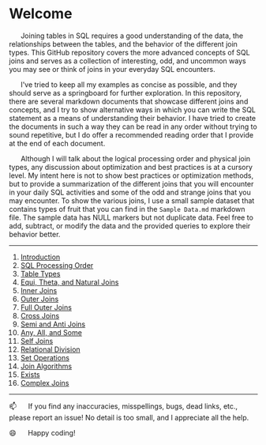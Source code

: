 # Welcome

&nbsp;&nbsp;&nbsp;&nbsp;&nbsp;&nbsp;Joining tables in SQL requires a good understanding of the data, the relationships between the tables, and the behavior of the different join types.  This GitHub repository covers the more advanced concepts of SQL joins and serves as a collection of interesting, odd, and uncommon ways you may see or think of joins in your everyday SQL encounters.

&nbsp;&nbsp;&nbsp;&nbsp;&nbsp;&nbsp;I've tried to keep all my examples as concise as possible, and they should serve as a springboard for further exploration.  In this repository, there are several markdown documents that showcase different joins and concepts, and I try to show alternative ways in which you can write the SQL statement as a means of understanding their behavior.  I have tried to create the documents in such a way they can be read in any order without trying to sound repetitive, but I do offer a recommended reading order that I provide at the end of each document.

&nbsp;&nbsp;&nbsp;&nbsp;&nbsp;&nbsp;Although I will talk about the logical processing order and physical join types, any discussion about optimization and best practices is at a cursory level. My intent here is not to show best practices or optimization methods, but to provide a summarization of the different joins that you will encounter in your daily SQL activities and some of the odd and strange joins that you may encounter.  To show the various joins, I use a small sample dataset that contains types of fruit that you can find in the `Sample Data.md` markdown file.  The sample data has NULL markers but not duplicate data.  Feel free to add, subtract, or modify the data and the provided queries to explore their behavior better.



---------------------------------------------------------

1. [Introduction](01%20-%20Introduction.md)
2. [SQL Processing Order](02%20-%20SQL%20Query%20Processing%20Order.md)
3. [Table Types](03%20-%20Table%20Types.md)
4. [Equi, Theta, and Natural Joins](04%20-%20Equi%2C%20Theta%2C%20and%20Natural%20Joins.md)
5. [Inner Joins](05%20-%20Inner%20Join.md)
6. [Outer Joins](06%20-%20Outer%20Joins.md)
7. [Full Outer Joins](07%20-%20Full%20Outer%20Join.md)
8. [Cross Joins](08%20-%20Cross%20Join.md)
9. [Semi and Anti Joins](09%20-%20Semi%20and%20Anti%20Joins.md)
10. [Any, All, and Some](10%20-%20Any%2C%20All%2C%20and%20Some.md)
11. [Self Joins](11%20-%20Self%20Join.md)
12. [Relational Division](12%20-%20Relational%20Division.md)
13. [Set Operations](13%20-%20Set%20Operations.md)
14. [Join Algorithms](14%20-%20Join%20Algorithms.md)
15. [Exists](15%20-%20Exists.md)
16. [Complex Joins](16%20-%20Complex%20Joins.md)

----------------

:mailbox:&nbsp;&nbsp;&nbsp;&nbsp;&nbsp;&nbsp;If you find any inaccuracies, misspellings, bugs, dead links, etc., please report an issue!  No detail is too small, and I appreciate all the help.

:smile:&nbsp;&nbsp;&nbsp;&nbsp;&nbsp;&nbsp;Happy coding!




